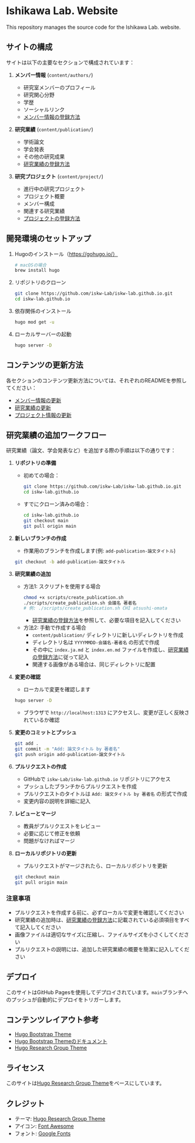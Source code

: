 # Ishikawa Lab. Website

This repository manages the source code for the Ishikawa Lab. website.

## サイトの構成

サイトは以下の主要なセクションで構成されています：

1. **メンバー情報** (`content/authors/`)
   - 研究室メンバーのプロフィール
   - 研究関心分野
   - 学歴
   - ソーシャルリンク
   - [メンバー情報の登録方法](content/authors/README_authors.md)

2. **研究業績** (`content/publication/`)
   - 学術論文
   - 学会発表
   - その他の研究成果
   - [研究業績の登録方法](content/publication/README_publication.md)

3. **研究プロジェクト** (`content/project/`)
   - 進行中の研究プロジェクト
   - プロジェクト概要
   - メンバー構成
   - 関連する研究業績
   - [プロジェクトの登録方法](content/project/README_project.md)

## 開発環境のセットアップ

1. Hugoのインストール（https://gohugo.io/）
   ```bash
   # macOSの場合
   brew install hugo
   ```

2. リポジトリのクローン
   ```bash
   git clone https://github.com/iskw-Lab/iskw-lab.github.io.git
   cd iskw-lab.github.io
   ```

3. 依存関係のインストール
   ```bash
   hugo mod get -u
   ```

4. ローカルサーバーの起動
   ```bash
   hugo server -D
   ```

## コンテンツの更新方法

各セクションのコンテンツ更新方法については、それぞれのREADMEを参照してください：

- [メンバー情報の更新](content/authors/README_authors.md)
- [研究業績の更新](content/publication/README_publication.md)
- [プロジェクト情報の更新](content/project/README_project.md)

## 研究業績の追加ワークフロー

研究業績（論文、学会発表など）を追加する際の手順は以下の通りです：

1. **リポジトリの準備**
   - 初めての場合：
     ```bash
     git clone https://github.com/iskw-Lab/iskw-lab.github.io.git
     cd iskw-lab.github.io
     ```
   - すでにクローン済みの場合：
     ```bash
     cd iskw-lab.github.io
     git checkout main
     git pull origin main
     ```

2. **新しいブランチの作成**
   - 作業用のブランチを作成します(例: `add-publication-論文タイトル`)
   ```bash
   git checkout -b add-publication-論文タイトル
   ```

3. **研究業績の追加**
   - 方法1: スクリプトを使用する場合
     ```bash
     chmod +x scripts/create_publication.sh
     ./scripts/create_publication.sh 会議名 著者名
     # 例: ./scripts/create_publication.sh CHI atsushi-omata
     ```
     - [研究業績の登録方法](content/publication/README_publication.md)を参照して、必要な項目を記入してください
   - 方法2: 手動で作成する場合
     - `content/publication/` ディレクトリに新しいディレクトリを作成
     - ディレクトリ名は `YYYYMMDD-会議名-著者名` の形式で作成
     - その中に `index.ja.md` と `index.en.md` ファイルを作成し、[研究業績の登録方法](content/publication/README_publication.md)に従って記入
     - 関連する画像がある場合は、同じディレクトリに配置

4. **変更の確認**
   - ローカルで変更を確認します
   ```bash
   hugo server -D
   ```
   - ブラウザで `http://localhost:1313` にアクセスし、変更が正しく反映されているか確認

5. **変更のコミットとプッシュ**
   ```bash
   git add .
   git commit -m "Add: 論文タイトル by 著者名"
   git push origin add-publication-論文タイトル
   ```

6. **プルリクエストの作成**
   - GitHubで `iskw-Lab/iskw-lab.github.io` リポジトリにアクセス
   - プッシュしたブランチからプルリクエストを作成
   - プルリクエストのタイトルは `Add: 論文タイトル by 著者名` の形式で作成
   - 変更内容の説明を詳細に記入

7. **レビューとマージ**
   - 教員がプルリクエストをレビュー
   - 必要に応じて修正を依頼
   - 問題がなければマージ

8. **ローカルリポジトリの更新**
   - プルリクエストがマージされたら、ローカルリポジトリを更新
   ```bash
   git checkout main
   git pull origin main
   ```

### 注意事項
- プルリクエストを作成する前に、必ずローカルで変更を確認してください
- 研究業績の追加時は、[研究業績の登録方法](content/publication/README_publication.md)に記載されている必須項目をすべて記入してください
- 画像ファイルは適切なサイズに圧縮し、ファイルサイズを小さくしてください
- プルリクエストの説明には、追加した研究業績の概要を簡潔に記入してください

## デプロイ

このサイトはGitHub Pagesを使用してデプロイされています。`main`ブランチへのプッシュが自動的にデプロイをトリガーします。

## コンテンツレイアウト参考

- [Hugo Bootstrap Theme](https://bootstrap.hugoblox.com/content/)
- [Hugo Bootstrap Themeのドキュメント](https://docs.hugoblox.com/)
- [Hugo Research Group Theme](https://github.com/wowchemy/starter-hugo-research-group)

## ライセンス

このサイトは[Hugo Research Group Theme](https://github.com/wowchemy/starter-hugo-research-group)をベースにしています。

## クレジット

- テーマ: [Hugo Research Group Theme](https://github.com/wowchemy/starter-hugo-research-group)
- アイコン: [Font Awesome](https://fontawesome.com/)
- フォント: [Google Fonts](https://fonts.google.com/)
